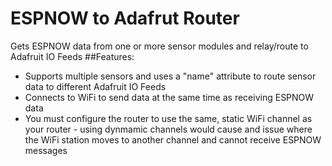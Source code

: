 # ESPNOW to Adafrut Router
Gets ESPNOW data from one or more sensor modules and relay/route to Adafruit IO Feeds
##Features:
- Supports multiple sensors and uses a "name" attribute to route sensor data to different Adafruit IO Feeds
- Connects to WiFi to send data at the same time as receiving ESPNOW data
- You must configure the router to use the same, static WiFi channel as your router - using dynmamic channels would cause and issue where the WiFi station moves to another channel and cannot receive ESPNOW messages
